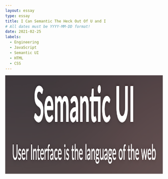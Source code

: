 ```yaml
---
layout: essay
type: essay
title: I Can Semantic The Heck Out Of U and I
# All dates must be YYYY-MM-DD format!
date: 2021-02-25
labels:
  - Engineering
  - JavaScript
  - Semantic UI
  - HTML
  - CSS
---
```


<img class="ui xlarge image" src="../images/SemanticUI.png" width="1000">
